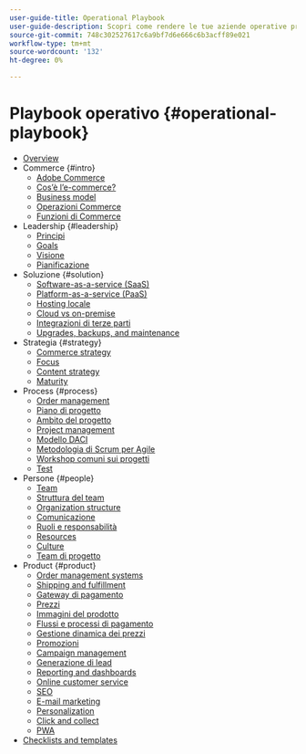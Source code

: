 ```yaml
---
user-guide-title: Operational Playbook
user-guide-description: Scopri come rendere le tue aziende operative pronte per eseguire un sito di e-commerce di successo.
source-git-commit: 748c302527617c6a9bf7d6e666c6b3acff89e021
workflow-type: tm+mt
source-wordcount: '132'
ht-degree: 0%

---
```



# Playbook operativo {#operational-playbook}

- [Overview](overview.md)
- Commerce {#intro}
   - [Adobe Commerce](intro/commerce.md)
   - [Cos’è l’e-commerce?](intro/ecommerce.md)
   - [Business model](intro/business-model.md)
   - [Operazioni Commerce](intro/operations.md)
   - [Funzioni di Commerce](intro/features.md)
- Leadership {#leadership}
   - [Principi](leadership/principles.md)
   - [Goals](leadership/goals.md)
   - [Visione](leadership/vision.md)
   - [Pianificazione](leadership/planning.md)
- Soluzione {#solution}
   - [Software-as-a-service (SaaS)](solution/software-service.md)
   - [Platform-as-a-service (PaaS)](solution/platform-service.md)
   - [Hosting locale](solution/on-premises.md)
   - [Cloud vs on-premise](solution/hosting-comparison.md)
   - [Integrazioni di terze parti](solution/integrations.md)
   - [Upgrades, backups, and maintenance](solution/maintenance.md)
- Strategia {#strategy}
   - [Commerce strategy](strategy/commerce.md)
   - [Focus](strategy/focus.md)
   - [Content strategy](strategy/content.md)
   - [Maturity](strategy/maturity.md)
- Process {#process}
   - [Order management](process/order-management.md)
   - [Piano di progetto](process/project-plan.md)
   - [Ambito del progetto](process/project-scope.md)
   - [Project management](process/project-management.md)
   - [Modello DACI](process/project-management-framework.md)
   - [Metodologia di Scrum per Agile](process/agile-scrum.md)
   - [Workshop comuni sui progetti](process/project-workshops.md)
   - [Test](process/testing.md)
- Persone {#people}
   - [Team](people/teams.md)
   - [Struttura del team](people/team-structure.md)
   - [Organization structure](people/organizational-structure.md)
   - [Comunicazione](people/communication.md)
   - [Ruoli e responsabilità](people/roles-responsibilities.md)
   - [Resources](people/resources.md)
   - [Culture](people/culture.md)
   - [Team di progetto](people/project-teams.md)
- Product {#product}
   - [Order management systems](product/order-management-systems.md)
   - [Shipping and fulfillment](product/shipping-fulfillment.md)
   - [Gateway di pagamento](product/payment-gateways.md)
   - [Prezzi](product/pricing.md)
   - [Immagini del prodotto](product/images.md)
   - [Flussi e processi di pagamento](product/checkout.md)
   - [Gestione dinamica dei prezzi](product/dynamic-pricing.md)
   - [Promozioni](product/promotions.md)
   - [Campaign management](product/campaign-management.md)
   - [Generazione di lead](product/lead-generation.md)
   - [Reporting and dashboards](product/reporting.md)
   - [Online customer service](product/customer-service.md)
   - [SEO](product/search-engine-optimization.md)
   - [E-mail marketing](product/marketing.md)
   - [Personalization](product/personalization.md)
   - [Click and collect](product/click-collect.md)
   - [PWA](product/progressive-web-app.md)
- [Checklists and templates](checklists-templates/home.md)
